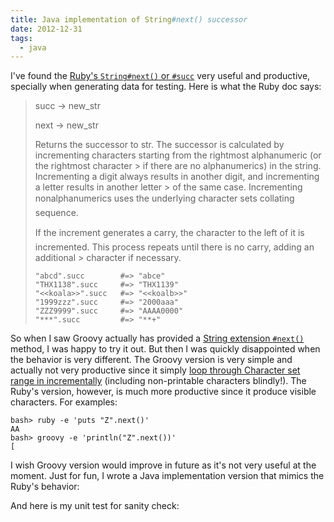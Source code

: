 ```yaml
---
title: Java implementation of String#next() successor
date: 2012-12-31
tags:
  - java
---
```


I've found the [Ruby's `String#next()` or `#succ`](http://www.ruby-doc.org/core-1.9.3/String.html#method-i-succ) very useful and productive, specially when generating data for testing. Here is what the Ruby doc says:

> succ -> new_str
> 
> next -> new_str
> 
> Returns the successor to str. The successor is calculated by incrementing characters starting from the rightmost alphanumeric (or the rightmost character > if there are no alphanumerics) in the string. Incrementing a digit always results in another digit, and incrementing a letter results in another letter > of the same case. Incrementing nonalphanumerics uses the underlying character sets collating sequence.
> 
> If the increment generates a carry, the character to the left of it is incremented. This process repeats until there is no carry, adding an additional > character if necessary.
> 
>     "abcd".succ        #=> "abce"
>     "THX1138".succ     #=> "THX1139"
>     "<<koala>>".succ   #=> "<<koalb>>"
>     "1999zzz".succ     #=> "2000aaa"
>     "ZZZ9999".succ     #=> "AAAA0000"
>     "***".succ         #=> "**+"
>     

So when I saw Groovy actually has provided a [String extension `#next()`](http://groovy.codehaus.org/groovy-jdk/java/lang/String.html#next()) method, I was happy to try it out. But then I was quickly disappointed when the behavior is very different. The Groovy version is very simple and actually not very productive since it simply [loop through Character set range in incrementally](https://github.com/groovy/groovy-core/blob/master/src/main/org/codehaus/groovy/runtime/StringGroovyMethods.java) (including non-printable characters blindly!). The Ruby's version, however, is much more productive since it produce visible characters. For examples:

    bash> ruby -e 'puts "Z".next()'
    AA
    bash> groovy -e 'println("Z".next())'
    [
    

I wish Groovy version would improve in future as it's not very useful at the moment. Just for fun, I wrote a Java implementation version that mimics the Ruby's behavior:

And here is my unit test for sanity check: